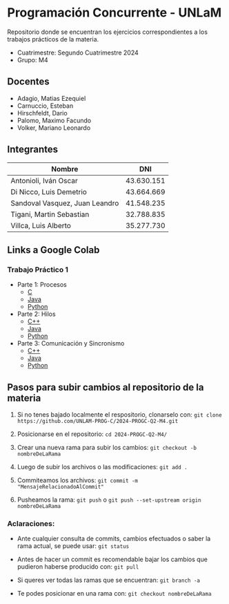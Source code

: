 # Programación Concurrente - UNLaM
Repositorio donde se encuentran los ejercicios correspondientes a los trabajos prácticos de la materia.

* Cuatrimestre: Segundo Cuatrimestre 2024
* Grupo: M4

## Docentes
* Adagio, Matias Ezequiel
* Carnuccio, Esteban
* Hirschfeldt, Dario
* Palomo, Maximo Facundo
* Volker, Mariano Leonardo

## Integrantes
| Nombre | DNI |
|--|--|
| Antonioli, Iván Oscar | 43.630.151 |
| Di Nicco, Luis Demetrio | 43.664.669 |
| Sandoval Vasquez, Juan Leandro | 41.548.235 |
| Tigani, Martin Sebastian | 32.788.835 |
| Villca, Luis Alberto | 35.277.730 |

## Links a Google Colab
### Trabajo Práctico 1
* Parte 1: Procesos
  * [C](https://colab.research.google.com/drive/1HI2BX2UqpVGj9xpQXm2FQORTsDcy4-78?usp=drive_copy)
  * [Java](https://colab.research.google.com/drive/1133X3S7irJ1Od0Diw2Frh1o-o_lFK1yQ?usp=sharing)
  * [Python](https://colab.research.google.com/drive/15BYDuVqsOOuq5t5jVRt4znZpDoHhjLmb?usp=sharing)
* Parte 2: Hilos
  * [C++](https://colab.research.google.com/drive/1NOf-a3MtG6HjaSbdcpi-LiRUN_wtAMBe?usp=sharing)
  * [Java](https://colab.research.google.com/drive/160u8T9y358jp8hcwyKtcP_mnDWh9Jw9U?usp=sharing)
  * [Python](https://colab.research.google.com/drive/1YPe_jf5sEFWy52j8VbI3utTVnUgqdJF1?usp=sharing)
* Parte 3: Comunicación y Sincronismo
  * [C++](https://colab.research.google.com/drive/1ja93oFt8rjT-mDRQUiUhEsE4kLBKgPww?usp=sharing)
  * [Java](https://colab.research.google.com/drive/1faaEzvc6sK45I9DQzRoJa2Sdl5pz8PM6?usp=sharing)
  * [Python](https://colab.research.google.com/drive/1kNpa11lwbl7ZA-eBlq7JP4FJlv1Xd-yQ?usp=sharing)

## Pasos para subir cambios al repositorio de la materia

1. Si no tenes bajado localmente el respositorio, clonarselo con: `git clone https://github.com/UNLAM-PROG-C/2024-PROGC-Q2-M4.git`

2. Posicionarse en el repositorio: `cd 2024-PROGC-Q2-M4/`

3. Crear una nueva rama para subir los cambios: `git checkout -b nombreDeLaRama`

4. Luego de subir los archivos o las modificaciones: `git add .`

5. Commiteamos los archivos: `git commit -m "MensajeRelacionadoAlCommit"`

6. Pusheamos la rama: `git push` o `git push --set-upstream origin nombreDeLaRama`

### Aclaraciones:
- Ante cualquier consulta de commits, cambios efectuados o saber la rama actual, se puede usar: `git status`
  
- Antes de hacer un commit es recomendable bajar los cambios que pudieron haberse producido con: `git pull`

- Si queres ver todas las ramas que se encuentran: `git branch -a`
  
- Te podes posicionar en una rama con: `git checkout nombreDeLaRama`
